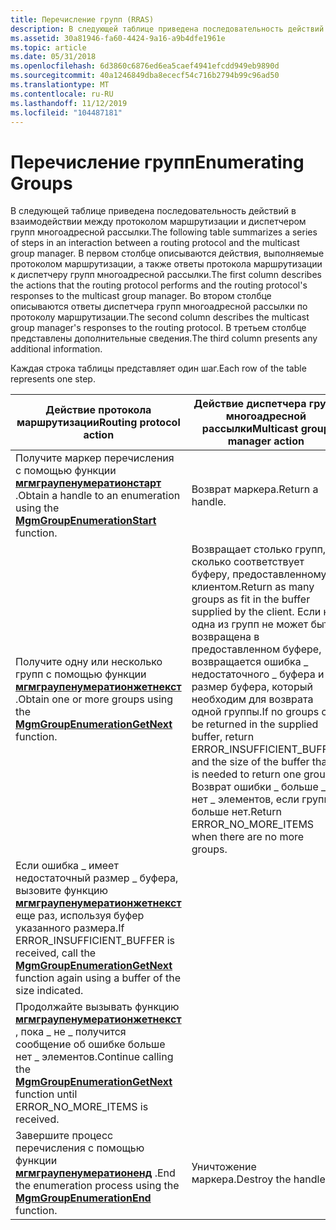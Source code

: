 ```yaml
---
title: Перечисление групп (RRAS)
description: В следующей таблице приведена последовательность действий в взаимодействии между протоколом маршрутизации и диспетчером групп многоадресной рассылки.
ms.assetid: 30a81946-fa60-4424-9a16-a9b4dfe1961e
ms.topic: article
ms.date: 05/31/2018
ms.openlocfilehash: 6d3860c6876ed6ea5caef4941efcdd949eb9890d
ms.sourcegitcommit: 40a1246849dba8ececf54c716b2794b99c96ad50
ms.translationtype: MT
ms.contentlocale: ru-RU
ms.lasthandoff: 11/12/2019
ms.locfileid: "104487181"
---
```

# <a name="enumerating-groups"></a><span data-ttu-id="7919e-103">Перечисление групп</span><span class="sxs-lookup"><span data-stu-id="7919e-103">Enumerating Groups</span></span>

<span data-ttu-id="7919e-104">В следующей таблице приведена последовательность действий в взаимодействии между протоколом маршрутизации и диспетчером групп многоадресной рассылки.</span><span class="sxs-lookup"><span data-stu-id="7919e-104">The following table summarizes a series of steps in an interaction between a routing protocol and the multicast group manager.</span></span> <span data-ttu-id="7919e-105">В первом столбце описываются действия, выполняемые протоколом маршрутизации, а также ответы протокола маршрутизации к диспетчеру групп многоадресной рассылки.</span><span class="sxs-lookup"><span data-stu-id="7919e-105">The first column describes the actions that the routing protocol performs and the routing protocol's responses to the multicast group manager.</span></span> <span data-ttu-id="7919e-106">Во втором столбце описываются ответы диспетчера групп многоадресной рассылки по протоколу маршрутизации.</span><span class="sxs-lookup"><span data-stu-id="7919e-106">The second column describes the multicast group manager's responses to the routing protocol.</span></span> <span data-ttu-id="7919e-107">В третьем столбце представлены дополнительные сведения.</span><span class="sxs-lookup"><span data-stu-id="7919e-107">The third column presents any additional information.</span></span>

<span data-ttu-id="7919e-108">Каждая строка таблицы представляет один шаг.</span><span class="sxs-lookup"><span data-stu-id="7919e-108">Each row of the table represents one step.</span></span>



| <span data-ttu-id="7919e-109">Действие протокола маршрутизации</span><span class="sxs-lookup"><span data-stu-id="7919e-109">Routing protocol action</span></span>                                                                                                                                                    | <span data-ttu-id="7919e-110">Действие диспетчера групп многоадресной рассылки</span><span class="sxs-lookup"><span data-stu-id="7919e-110">Multicast group manager action</span></span>                                                                                                                                                                                                                                                                               |
|----------------------------------------------------------------------------------------------------------------------------------------------------------------------------|--------------------------------------------------------------------------------------------------------------------------------------------------------------------------------------------------------------------------------------------------------------------------------------------------------------|
| <span data-ttu-id="7919e-111">Получите маркер перечисления с помощью функции [**мгмграупенумератионстарт**](/windows/desktop/api/Mgm/nf-mgm-mgmgroupenumerationstart) .</span><span class="sxs-lookup"><span data-stu-id="7919e-111">Obtain a handle to an enumeration using the [**MgmGroupEnumerationStart**](/windows/desktop/api/Mgm/nf-mgm-mgmgroupenumerationstart) function.</span></span>                                                         | <span data-ttu-id="7919e-112">Возврат маркера.</span><span class="sxs-lookup"><span data-stu-id="7919e-112">Return a handle.</span></span>                                                                                                                                                                                                                                                                                             |
| <span data-ttu-id="7919e-113">Получите одну или несколько групп с помощью функции [**мгмграупенумератионжетнекст**](/windows/desktop/api/Mgm/nf-mgm-mgmgroupenumerationgetnext) .</span><span class="sxs-lookup"><span data-stu-id="7919e-113">Obtain one or more groups using the [**MgmGroupEnumerationGetNext**](/windows/desktop/api/Mgm/nf-mgm-mgmgroupenumerationgetnext) function.</span></span>                                                             | <span data-ttu-id="7919e-114">Возвращает столько групп, сколько соответствует буферу, предоставленному клиентом.</span><span class="sxs-lookup"><span data-stu-id="7919e-114">Return as many groups as fit in the buffer supplied by the client.</span></span> <span data-ttu-id="7919e-115">Если ни одна из групп не может быть возвращена в предоставленном буфере, возвращается ошибка \_ недостаточного \_ буфера и размер буфера, который необходим для возврата одной группы.</span><span class="sxs-lookup"><span data-stu-id="7919e-115">If no groups can be returned in the supplied buffer, return ERROR\_INSUFFICIENT\_BUFFER and the size of the buffer that is needed to return one group.</span></span><br/> <span data-ttu-id="7919e-116">Возврат ошибки \_ больше \_ нет \_ элементов, если групп больше нет.</span><span class="sxs-lookup"><span data-stu-id="7919e-116">Return ERROR\_NO\_MORE\_ITEMS when there are no more groups.</span></span><br/> |
| <span data-ttu-id="7919e-117">Если ошибка \_ имеет недостаточный размер \_ буфера, вызовите функцию [**мгмграупенумератионжетнекст**](/windows/desktop/api/Mgm/nf-mgm-mgmgroupenumerationgetnext) еще раз, используя буфер указанного размера.</span><span class="sxs-lookup"><span data-stu-id="7919e-117">If ERROR\_INSUFFICIENT\_BUFFER is received, call the [**MgmGroupEnumerationGetNext**](/windows/desktop/api/Mgm/nf-mgm-mgmgroupenumerationgetnext) function again using a buffer of the size indicated.</span></span> |                                                                                                                                                                                                                                                                                                              |
| <span data-ttu-id="7919e-118">Продолжайте вызывать функцию [**мгмграупенумератионжетнекст**](/windows/desktop/api/Mgm/nf-mgm-mgmgroupenumerationgetnext) , пока \_ не \_ получится сообщение об ошибке больше нет \_ элементов.</span><span class="sxs-lookup"><span data-stu-id="7919e-118">Continue calling the [**MgmGroupEnumerationGetNext**](/windows/desktop/api/Mgm/nf-mgm-mgmgroupenumerationgetnext) function until ERROR\_NO\_MORE\_ITEMS is received.</span></span>                                   |                                                                                                                                                                                                                                                                                                              |
| <span data-ttu-id="7919e-119">Завершите процесс перечисления с помощью функции [**мгмграупенумератионенд**](/windows/desktop/api/Mgm/nf-mgm-mgmgroupenumerationend) .</span><span class="sxs-lookup"><span data-stu-id="7919e-119">End the enumeration process using the [**MgmGroupEnumerationEnd**](/windows/desktop/api/Mgm/nf-mgm-mgmgroupenumerationend) function.</span></span>                                                                   | <span data-ttu-id="7919e-120">Уничтожение маркера.</span><span class="sxs-lookup"><span data-stu-id="7919e-120">Destroy the handle.</span></span>                                                                                                                                                                                                                                                                                          |



 

 

 





